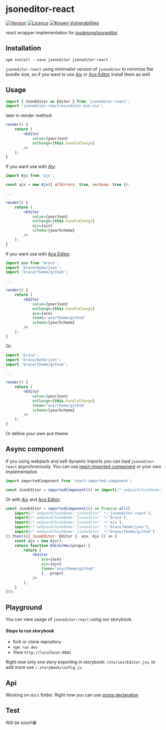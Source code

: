 # jsoneditor-react
[![Version](https://img.shields.io/npm/v/jsoneditor-react.svg)](https://www.npmjs.com/package/jsoneditor-react)
[![Licence](https://img.shields.io/npm/l/jsoneditor-react.svg)](https://github.com/vankop/jsoneditor-react/blob/master/LICENSE)
[![Known Vulnerabilities](https://snyk.io/test/github/vankop/jsoneditor-react/badge.svg?targetFile=package.json)](https://snyk.io/test/github/vankop/jsoneditor-react?targetFile=package.json)

react wrapper implementation for [josdejong/jsoneditor](https://github.com/josdejong/jsoneditor)

## Installation

```
npm install --save jsoneditor jsoneditor-react
```

```jsoneditor-react``` using minimalist version of ```jsoneditor``` to minimize flat bundle size, so if you want to use [Ajv](https://github.com/epoberezkin/ajv) or [Ace Editor](https://github.com/thlorenz/brace) install them as well

## Usage

```javascript
import { JsonEditor as Editor } from 'jsoneditor-react';
import 'jsoneditor-react/es/editor.min.css';
```

later in render method:

```jsx
render() {
    return (
        <Editor
            value={yourJson}
            onChange={this.handleChange}
        />
    );
}
```

If you want use with [Ajv](https://github.com/epoberezkin/ajv):

```jsx
import Ajv from 'ajv';

const ajv = new Ajv({ allErrors: true, verbose: true });

...

render() {
    return (
        <Editor
            value={yourJson}
            onChange={this.handleChange}
            ajv={ajv}
            schema={yourSchema}
        />
    );
}
```

If you want use with [Ace Editor](https://github.com/thlorenz/brace):

```jsx
import ace from 'brace';
import 'brace/mode/json';
import 'brace/theme/github';

...

render() {
    return (
        <Editor
            value={yourJson}
            onChange={this.handleChange}
            ace={ace}
            theme="ace/theme/github"
            schema={yourSchema}
        />
    );
}
```

Or:

```jsx
import 'brace';
import 'brace/mode/json';
import 'brace/theme/github';

...

render() {
    return (
        <Editor
            value={yourJson}
            onChange={this.handleChange}
            theme="ace/theme/github"
            schema={yourSchema}
        />
    );
}
```

Or define your own ace theme

## Async component

If you using webpack and es6 dynamic imports you can load ```jsoneditor-react``` asynchronously.
You can use [react-imported-component](https://github.com/theKashey/react-imported-component) or your own implementation

```javascript
import importedComponent from 'react-imported-component';

const JsonEditor = importedComponent(() => import(/* webpackChunkName:'jsoneditor' */'jsoneditor-react'));
```

Or with [Ajv](https://github.com/epoberezkin/ajv) and [Ace Editor](https://github.com/thlorenz/brace):

```jsx
const JsonEditor = importedComponent(() => Promise.all([
    import(/* webpackChunkName:'jsoneditor' */'jsoneditor-react'),
    import(/* webpackChunkName:'jsoneditor' */'brace'),
    import(/* webpackChunkName:'jsoneditor' */'ajv'),
    import(/* webpackChunkName:'jsoneditor' */'brace/mode/json'),
    import(/* webpackChunkName:'jsoneditor' */'brace/theme/github')
]).then(([{ JsonEditor: Editor }, ace, Ajv ]) => {
    const ajv = new Ajv();
    return function EditorHoc(props) {
        return (
            <Editor
                ace={ace}
                ajv={ajv}
                theme="ace/theme/github"
                {...props}
            />
        );
    }
}));
```

## Playground

You can view usage of ```jsoneditor-react``` using our storybook.

#### Steps to run storybook

* fork or clone repository
* ```npm run dev```
* View ```http://localhost:9001```

Right now only one story exporting in storybook: ```/stories/Editor.jsx```, to add more use ```/.storybook/config.js```

## Api

Working on ```docs``` folder.
Right now you can use [props declaration](/src/Editor.jsx)

## Test

Will be soon!😁

